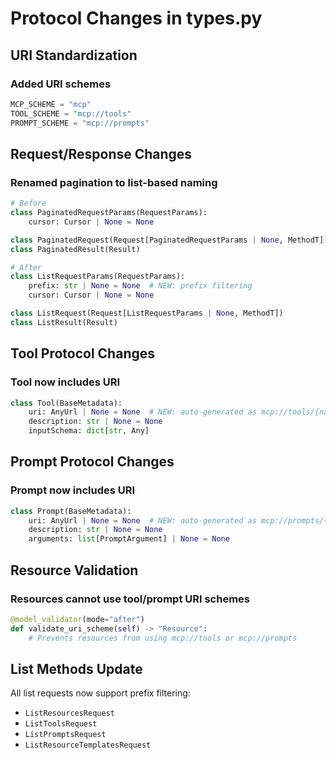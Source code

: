 # Protocol Changes in types.py

## URI Standardization

### Added URI schemes

```python
MCP_SCHEME = "mcp"
TOOL_SCHEME = "mcp://tools"
PROMPT_SCHEME = "mcp://prompts"
```

## Request/Response Changes

### Renamed pagination to list-based naming

```python
# Before
class PaginatedRequestParams(RequestParams):
    cursor: Cursor | None = None

class PaginatedRequest(Request[PaginatedRequestParams | None, MethodT])
class PaginatedResult(Result)

# After
class ListRequestParams(RequestParams):
    prefix: str | None = None  # NEW: prefix filtering
    cursor: Cursor | None = None

class ListRequest(Request[ListRequestParams | None, MethodT])
class ListResult(Result)
```

## Tool Protocol Changes

### Tool now includes URI

```python
class Tool(BaseMetadata):
    uri: AnyUrl | None = None  # NEW: auto-generated as mcp://tools/{name}
    description: str | None = None
    inputSchema: dict[str, Any]
```

## Prompt Protocol Changes

### Prompt now includes URI

```python
class Prompt(BaseMetadata):
    uri: AnyUrl | None = None  # NEW: auto-generated as mcp://prompts/{name}
    description: str | None = None
    arguments: list[PromptArgument] | None = None
```

## Resource Validation

### Resources cannot use tool/prompt URI schemes

```python
@model_validator(mode="after")
def validate_uri_scheme(self) -> "Resource":
    # Prevents resources from using mcp://tools or mcp://prompts
```

## List Methods Update

All list requests now support prefix filtering:

- `ListResourcesRequest`
- `ListToolsRequest`
- `ListPromptsRequest`
- `ListResourceTemplatesRequest`
